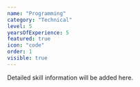 ```yaml
---
name: "Programming"
category: "Technical"
level: 5
yearsOfExperience: 5
featured: true
icon: "code"
order: 1
visible: true
---
```


Detailed skill information will be added here.